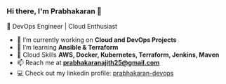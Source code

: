 ### Hi there, I'm Prabhakaran 👋  
🚀 DevOps Engineer | Cloud Enthusiast 

- 🔭 I’m currently working on **Cloud and DevOps Projects**  
- 🌱 I’m learning **Ansible & Terraform**  
- 💬 Cloud Skills **AWS, Docker, Kubernetes, Terraform, Jenkins, Maven**  
- 📫 Reach me at **prabhakaranajith25@gmail.com**  
- 💻 Check out my linkedin profile: [prabhakaran-devops](https://www.linkedin.com/in/prabhakaran-devops/)  
